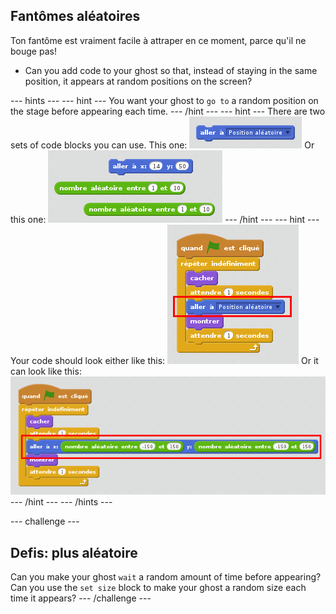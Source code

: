 ## Fantômes aléatoires

Ton fantôme est vraiment facile à attraper en ce moment, parce qu'il ne bouge pas!

+ Can you add code to your ghost so that, instead of staying in the same position, it appears at random positions on the screen?

\--- hints \--- \--- hint \--- You want your ghost to `go to` a random position on the stage before appearing each time. \--- /hint \--- \--- hint \--- There are two sets of code blocks you can use. This one: ![screenshot](images/ghost-random-blocks-1.png) Or this one: ![screenshot](images/ghost-random-blocks-2.png) \--- /hint \--- \--- hint \--- Your code should look either like this: ![screenshot](images/ghost-random-code-1.png) Or it can look like this: ![screenshot](images/ghost-random-code-2.png) \--- /hint \--- \--- /hints \---

\--- challenge \---

## Defis: plus aléatoire

Can you make your ghost `wait` a random amount of time before appearing? Can you use the `set size` block to make your ghost a random size each time it appears? \--- /challenge \---